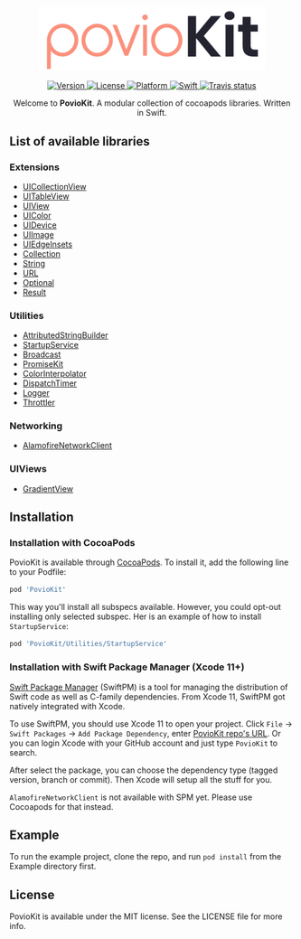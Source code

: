 <p align="center">
    <img src="https://raw.githubusercontent.com/poviolabs/PovioKit/master/PovioKit.png" width="400" max-width="90%" alt="PovioKit" />
</p>

<p align="center">
    <a href="https://cocoapods.org/pods/PovioKit">
        <img src="https://img.shields.io/cocoapods/v/PovioKit.svg?style=flat" alt="Version" />
    </a>
    <a href="https://cocoapods.org/pods/PovioKit">
        <img src="https://img.shields.io/cocoapods/l/PovioKit.svg?style=flat" alt="License" />
    </a>
    <a href="https://cocoapods.org/pods/PovioKit">
        <img src="https://img.shields.io/cocoapods/p/PovioKit.svg?style=flat" alt="Platform" />
    </a>
    <a href="https://swift.org/blog/swift-5-released/">
        <img src="https://img.shields.io/badge/Swift-5.0-orange.svg?style=flat" alt="Swift" />
    </a>
    <a href="https://travis-ci.com/poviolabs/PovioKit/branches">
        <img src="https://img.shields.io/travis/com/poviolabs/PovioKit.svg" alt="Travis status" />
    </a>
</p>

<p align="center">
    Welcome to <b>PovioKit</b>. A modular collection of cocoapods libraries. Written in Swift.
</p>

## List of available libraries

### Extensions
* [UICollectionView](https://github.com/poviolabs/PovioKit/blob/master/Sources/Extensions/UIKit/UICollectionView+Povio.swift)
* [UITableView](https://github.com/poviolabs/PovioKit/blob/master/Sources/Extensions/UIKit/UITableView+Povio.swift)
* [UIView](https://github.com/poviolabs/PovioKit/blob/master/Sources/Extensions/UIKit/UIView+Povio.swift)
* [UIColor](https://github.com/poviolabs/PovioKit/blob/master/Sources/Extensions/UIKit/UIColor+Povio.swift)
* [UIDevice](https://github.com/poviolabs/PovioKit/blob/master/Sources/Extensions/UIKit/UIDevice+Povio.swift)
* [UIImage](https://github.com/poviolabs/PovioKit/blob/master/Sources/Extensions/UIKit/UIImage+Povio.swift)
* [UIEdgeInsets](https://github.com/poviolabs/PovioKit/blob/master/Sources/Extensions/UIKit/UIEdgeInsets+Povio.swift)
* [Collection](https://github.com/poviolabs/PovioKit/blob/master/Sources/Extensions/Foundation/Collection+Povio.swift)
* [String](https://github.com/poviolabs/PovioKit/blob/master/Sources/Extensions/Foundation/String+Povio.swift)
* [URL](https://github.com/poviolabs/PovioKit/blob/master/Sources/Extensions/Foundation/URL+Povio.swift)
* [Optional](https://github.com/poviolabs/PovioKit/blob/master/Sources/Extensions/Foundation/Optional+Povio.swift)
* [Result](https://github.com/poviolabs/PovioKit/blob/master/Sources/Extensions/Foundation/Result+Povio.swift)

### Utilities
* [AttributedStringBuilder](https://github.com/poviolabs/PovioKit/blob/master/Resources/Utilities/AttributedStringBuilder/)
* [StartupService](https://github.com/poviolabs/PovioKit/blob/master/Resources/Utilities/StartupService/)
* [Broadcast](https://github.com/poviolabs/PovioKit/blob/master/Resources/Utilities/Broadcast/)
* [PromiseKit](https://github.com/poviolabs/PovioKit/blob/master/Resources/Utilities/PromiseKit/)
* [ColorInterpolator](https://github.com/poviolabs/PovioKit/blob/master/Resources/Utilities/ColorInterpolator/)
* [DispatchTimer](https://github.com/poviolabs/PovioKit/blob/master/Resources/Utilities/DispatchTimer/)
* [Logger](https://github.com/poviolabs/PovioKit/blob/master/Resources/Utilities/Logger/)
* [Throttler](https://github.com/poviolabs/PovioKit/blob/master/Resources/Utilities/Throttler/)

### Networking
* [AlamofireNetworkClient](https://github.com/poviolabs/PovioKit/blob/master/Resources/Networking/AlamofireNetworkClient/)

### UIViews
* [GradientView](https://github.com/poviolabs/PovioKit/blob/master/Resources/Views/GradientView/)

## Installation

### Installation with CocoaPods

PovioKit is available through [CocoaPods](https://cocoapods.org). To install it, add the following line to your Podfile:

```ruby
pod 'PovioKit'
```

This way you'll install all subspecs available. However, you could opt-out installing only selected subspec. Her is an example of how to install `StartupService`:

```ruby
pod 'PovioKit/Utilities/StartupService'
```

### Installation with Swift Package Manager (Xcode 11+)

[Swift Package Manager](https://swift.org/package-manager/) (SwiftPM) is a tool for managing the distribution of Swift code as well as C-family dependencies. From Xcode 11, SwiftPM got natively integrated with Xcode.

To use SwiftPM, you should use Xcode 11 to open your project. Click `File` -> `Swift Packages` -> `Add Package Dependency`, enter [PovioKit repo's URL](https://github.com/poviolabs/PovioKit). Or you can login Xcode with your GitHub account and just type `PovioKit` to search.

After select the package, you can choose the dependency type (tagged version, branch or commit). Then Xcode will setup all the stuff for you.

`AlamofireNetworkClient` is not available with SPM yet. Please use Cocoapods for that instead.


## Example

To run the example project, clone the repo, and run `pod install` from the Example directory first.


## License

PovioKit is available under the MIT license. See the LICENSE file for more info.
